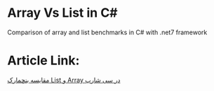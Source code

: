 # Array Vs List in C#
Comparison of array and list benchmarks in C# with .net7 framework
# Article Link:
[مقایسه بنچمارک List و Array در سی شارپ](https://codecell.ir/)
